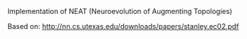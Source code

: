 Implementation of NEAT (Neuroevolution of Augmenting Topologies)

Based on: http://nn.cs.utexas.edu/downloads/papers/stanley.ec02.pdf
